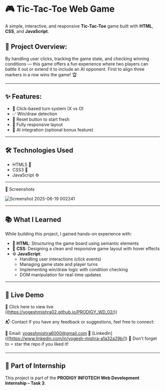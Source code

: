 # 🎮 Tic-Tac-Toe Web Game

A simple, interactive, and responsive **Tic-Tac-Toe** game built with **HTML**, **CSS**, and **JavaScript**.

## 🧠 Project Overview:
By handling user clicks, tracking the game state, and checking winning conditions — this game offers a fun experience where two players can battle it out or extend it to include an AI opponent. First to align three markers in a row wins the game! 🏆

---

## ✨ Features:
- 🔘 Click-based turn system (X vs O)
- ✅ Win/draw detection
- 🔁 Reset button to start fresh
- 📱 Fully responsive layout
- 🤖 AI integration (optional bonus feature)

---

## 🛠️ Technologies Used
- HTML5 📄
- CSS3 🎨
- JavaScript ⚙️

---

📸 Screenshots


![Screenshot 2025-06-19 002241](https://github.com/user-attachments/assets/2f00e01f-2b29-4e2f-8c00-03910f70ee6d)


---

## 📚 What I Learned

While building this project, I gained hands-on experience with:

- 🧱 **HTML**: Structuring the game board using semantic elements
- 🎨 **CSS**: Designing a clean and responsive game layout with hover effects
- ⚙️ **JavaScript**: 
  - Handling user interactions (click events)
  - Managing game state and player turns
  - Implementing win/draw logic with condition checking
  - DOM manipulation for real-time updates

---
 
 ## 📲 Live Demo
🔗 Click here to view live ((https://yogeshmishra02.github.io/PRODIGY_WD_02/))

📬 Contact
If you have any feedback or suggestions, feel free to connect:

📧 Email: yogeshmishra6000@gmail.com
💼 [LinkedIn](([https://www.linkedin.com/in/yogesh-mishra-a1a32a29b/])
🌟 Don't forget to ⭐ star the repo if you liked it!

---

## 📁 Part of Internship
This project is part of the **PRODIGY INFOTECH Web Development Internship – Task 3**.

